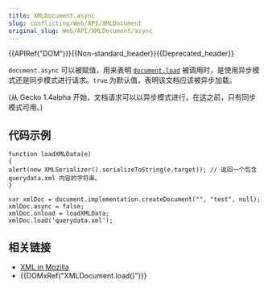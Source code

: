 ```yaml
---
title: XMLDocument.async
slug: conflicting/Web/API/XMLDocument
original_slug: Web/API/XMLDocument/async
---
```


{{APIRef("DOM")}}{{Non-standard_header}}{{Deprecated_header}}

`document.async` 可以被赋值，用来表明 [`document.load`](/zh-CN/DOM/document.load) 被调用时，是使用异步模式还是同步模式进行请求。`true` 为默认值，表明该文档应该被异步加载。

(从 Gecko 1.4alpha 开始，文档请求可以以异步模式进行，在这之前，只有同步模式可用。)

## 代码示例

```plain
function loadXMLData(e)
{
alert(new XMLSerializer().serializeToString(e.target)); // 返回一个包含 querydata.xml 内容的字符串。
}

var xmlDoc = document.implementation.createDocument("", "test", null);
xmlDoc.async = false;
xmlDoc.onload = loadXMLData;
xmlDoc.load('querydata.xml');
```

## 相关链接

- [XML in Mozilla](/zh-CN/XML_in_Mozilla)
- {{DOMxRef("XMLDocument.load()")}}
